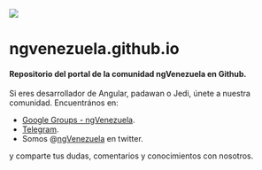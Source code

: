 ![](https://avatars1.githubusercontent.com/u/11722566?v=3&s=300)
# ngvenezuela.github.io
#### Repositorio del portal de la comunidad ngVenezuela en Github.

Si eres desarrollador de Angular, padawan o Jedi, únete a nuestra comunidad.
Encuentrános en:

* [Google Groups - ngVenezuela](http://bit.ly/ng-venezuela-google-groups).
* [Telegram](http://bit.ly/ngvenezuela-telegram).
* Somos @[ngVenezuela](http://bit.ly/ng-venezuela-twitter) en twitter.

y comparte tus dudas, comentarios y conocimientos con nosotros.

